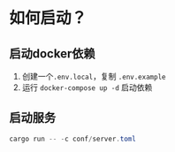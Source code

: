 
# 如何启动？

## 启动docker依赖
1. 创建一个`.env.local`，复制 `.env.example` 
2. 运行 `docker-compose up -d` 启动依赖

## 启动服务

```powershell
cargo run -- -c conf/server.toml
```